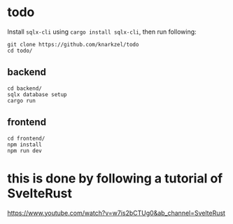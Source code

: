 # todo

Install `sqlx-cli` using `cargo install sqlx-cli`, then run following:

```
git clone https://github.com/knarkzel/todo
cd todo/
```

## backend

```
cd backend/
sqlx database setup
cargo run
```

## frontend

```
cd frontend/
npm install
npm run dev
```
# this is done by following a tutorial of SvelteRust
https://www.youtube.com/watch?v=w7is2bCTUg0&ab_channel=SvelteRust